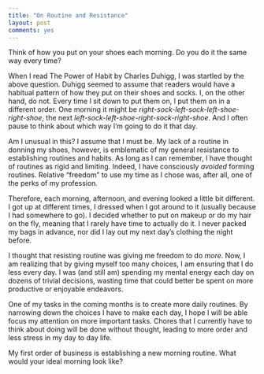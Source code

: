 ```yaml
---
title: "On Routine and Resistance"
layout: post
comments: yes
---
```


Think of how you put on your shoes each morning. Do you do it the same way every time?

When I read The Power of Habit by Charles Duhigg, I was startled by the above question. Duhigg seemed to assume that readers would have a habitual pattern of how they put on their shoes and socks. I, on the other hand, do not. Every time I sit down to put them on, I put them on in a different order. One morning it might be *right-sock-left-sock-left-shoe-right-shoe*, the next *left-sock-left-shoe-right-sock-right-shoe*. And I often pause to think about which way I’m going to do it that day.

Am I unusual in this? I assume that I must be. My lack of a routine in donning my shoes, however, is emblematic of my general resistance to establishing routines and habits. As long as I can remember, I have thought of routines as rigid and limiting. Indeed, I have consciously *avoided* forming routines. Relative “freedom” to use my time as I chose was, after all, one of the perks of my profession.

Therefore, each morning, afternoon, and evening looked a little bit different. I got up at different times, I dressed when I got around to it (usually because I had somewhere to go). I decided whether to put on makeup or do my hair on the fly, meaning that I rarely have time to actually do it. I never packed my bags in advance, nor did I lay out my next day’s clothing the night before. 

I thought that resisting routine was giving me freedom to do *more*. Now, I am realizing that by giving myself too many choices, I am ensuring that I do less every day. I was (and still am) spending my mental energy each day on dozens of trivial decisions, wasting time that could better be spent on more productive or enjoyable endeavors.

One of my tasks in the coming months is to create more daily routines. By narrowing down the choices I have to make each day, I hope I will be able focus my attention on more important tasks. Chores that I currently have to think about doing will be done without thought, leading to more order and less stress in my day to day life. 

My first order of business is establishing a new morning routine. What would your ideal morning look like?